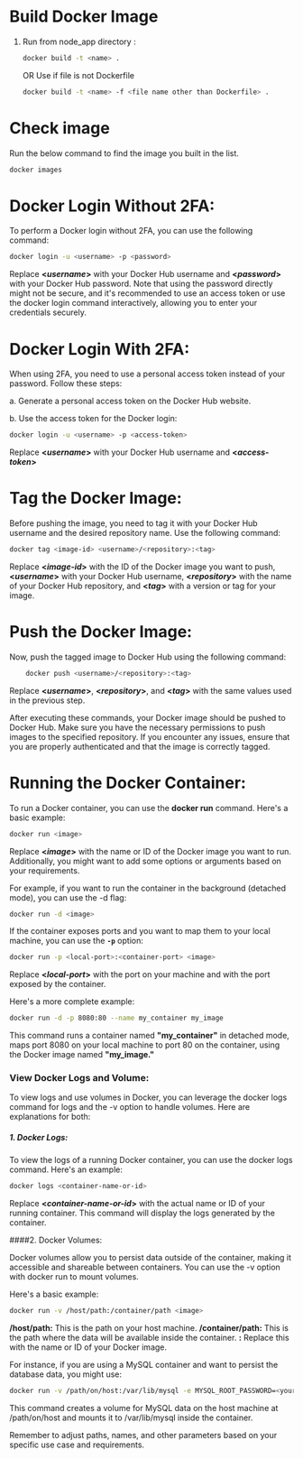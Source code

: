 # Build Docker Image
1. Run from node_app directory :
   ```bash
   docker build -t <name> .
   ```
    OR
   Use if file is not Dockerfile
    ```bash
    docker build -t <name> -f <file name other than Dockerfile> .
   ```

# Check image
Run the below command to find the image you built in the list. 
```bash
docker images
```

# Docker Login Without 2FA:

To perform a Docker login without 2FA, you can use the following command:

```bash
docker login -u <username> -p <password>
```

Replace **<_username_>** with your Docker Hub username and **<_password_>** with your Docker Hub password. Note that using the password directly might not be secure, and it's recommended to use an access token or use the docker login command interactively, allowing you to enter your credentials securely.

# Docker Login With 2FA:

When using 2FA, you need to use a personal access token instead of your password. Follow these steps:

a. Generate a personal access token on the Docker Hub website.

b. Use the access token for the Docker login:

```bash
docker login -u <username> -p <access-token>
```

Replace **<_username_>** with your Docker Hub username and **<_access-token_>**

# Tag the Docker Image:
Before pushing the image, you need to tag it with your Docker Hub username and the desired repository name. Use the following command:

```bash
docker tag <image-id> <username>/<repository>:<tag>
```

Replace **<_image-id_>** with the ID of the Docker image you want to push, 
**<_username_>** with your Docker Hub username, **<_repository_>** with the name of your Docker Hub repository, and **<_tag_>** with a version or tag for your image.


# Push the Docker Image:
Now, push the tagged image to Docker Hub using the following command:

```bash
    docker push <username>/<repository>:<tag>
```

Replace **<_username_>**, **<_repository_>**, and **<_tag_>** with the same values used in the previous step.

After executing these commands, your Docker image should be pushed to Docker Hub. Make sure you have the necessary permissions to push images to the specified repository. If you encounter any issues, ensure that you are properly authenticated and that the image is correctly tagged.

# Running the Docker Container:
To run a Docker container, you can use the **docker run** command. Here's a basic example:

```bash
docker run <image>
```

Replace **<_image_>** with the name or ID of the Docker image you want to run. Additionally, you might want to add some options or arguments based on your requirements.

For example, if you want to run the container in the background (detached mode), you can use the -d flag:

```bash
docker run -d <image>
```

If the container exposes ports and you want to map them to your local 
machine, you can use the **`-p`** option:

```bash
docker run -p <local-port>:<container-port> <image>
```

Replace **<_local-port_>** with the port on your machine and <container-port> with the port exposed by the container.

Here's a more complete example:

```bash
docker run -d -p 8080:80 --name my_container my_image
```

This command runs a container named **"my_container"** in detached mode, maps port 8080 on your local machine to port 80 on the container, using the Docker image named **"my_image."**

### View Docker Logs and Volume:
To view logs and use volumes in Docker, you can leverage the docker logs command for logs and the -v option to handle volumes. Here are explanations for both:
##### 1. Docker Logs:

To view the logs of a running Docker container, you can use the docker logs command. Here's an example:

```bash
docker logs <container-name-or-id>
```

Replace **<_container-name-or-id_>** with the actual name or ID of your running container. This command will display the logs generated by the container.

####2. Docker Volumes:

Docker volumes allow you to persist data outside of the container, making it accessible and shareable between containers. You can use the -v option with docker run to mount volumes.

Here's a basic example:

```bash
docker run -v /host/path:/container/path <image>
```

   **/host/path:** This is the path on your host machine.
   **/container/path:** This is the path where the data will be available inside the container.
   **<image>:** Replace this with the name or ID of your Docker image.

For instance, if you are using a MySQL container and want to persist the database data, you might use:

```bash
docker run -v /path/on/host:/var/lib/mysql -e MYSQL_ROOT_PASSWORD=<your-password> -d mysql:latest
```

This command creates a volume for MySQL data on the host machine at /path/on/host and mounts it to /var/lib/mysql inside the container.

Remember to adjust paths, names, and other parameters based on your specific use case and requirements.

